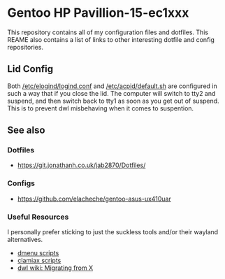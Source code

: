 # Gentoo HP Pavillion-15-ec1xxx
This repository contains all of my configuration files and dotfiles. This REAME also contains a list of links to other interesting dotfile and config repositories.

## Lid Config
Both [/etc/elogind/logind.conf](/etc/elogind/logind.conf) and [/etc/acpid/default.sh](/etc/acpid/default.sh) are configured in such a way that if you close the lid. The computer will switch to tty2 and suspend, and then switch back to tty1 as soon as you get out of suspend. This is to prevent dwl misbehaving when it comes to suspention.

## See also
### Dotfiles
* https://git.jonathanh.co.uk/jab2870/Dotfiles/

### Configs
* https://github.com/elacheche/gentoo-asus-ux410uar

### Useful Resources
I personally prefer sticking to just the suckless tools and/or their wayland alternatives.
* [dmenu scripts](https://tools.suckless.org/dmenu/scripts/)
* [clamiax scripts](https://github.com/clamiax/scripts)
* [dwl wiki: Migrating from X](https://github.com/djpohly/dwl/wiki#migrating-from-x)

